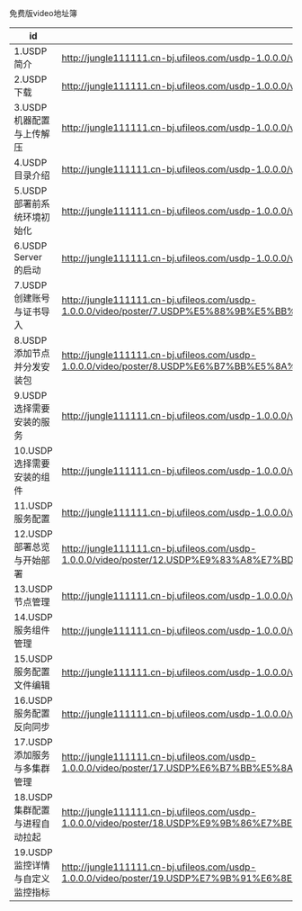 免费版video地址簿

| id                              | poster                                                       | video                                                        |
| ------------------------------- | ------------------------------------------------------------ | ------------------------------------------------------------ |
| 1.USDP简介                      | http://jungle111111.cn-bj.ufileos.com/usdp-1.0.0.0/video/poster/1.USDP%E7%AE%80%E4%BB%8B_poster.png | http://jungle111111.cn-bj.ufileos.com/usdp-1.0.0.0/video/mp4/1.USDP%E7%AE%80%E4%BB%8B.mp4 |
| 2.USDP下载                      | http://jungle111111.cn-bj.ufileos.com/usdp-1.0.0.0/video/poster/2.USDP%E4%B8%8B%E8%BD%BD_poster.png | http://jungle111111.cn-bj.ufileos.com/usdp-1.0.0.0/video/mp4/2.USDP%E4%B8%8B%E8%BD%BD.mp4 |
| 3.USDP机器配置与上传解压        | http://jungle111111.cn-bj.ufileos.com/usdp-1.0.0.0/video/poster/3.USDP%E4%B8%8A%E4%BC%A0%E8%A7%A3%E5%8E%8B_poster.png | http://jungle111111.cn-bj.ufileos.com/usdp-1.0.0.0/video/mp4/3.USDP%E6%9C%BA%E5%99%A8%E9%85%8D%E7%BD%AE%E4%B8%8E%E4%B8%8A%E4%BC%A0%E8%A7%A3%E5%8E%8B.mp4 |
| 4.USDP目录介绍                  | http://jungle111111.cn-bj.ufileos.com/usdp-1.0.0.0/video/poster/4.USDP%E7%9B%AE%E5%BD%95%E4%BB%8B%E7%BB%8D_poster.png | http://jungle111111.cn-bj.ufileos.com/usdp-1.0.0.0/video/mp4/4.USDP%E7%9B%AE%E5%BD%95%E4%BB%8B%E7%BB%8D.mp4 |
| 5.USDP部署前系统环境初始化      | http://jungle111111.cn-bj.ufileos.com/usdp-1.0.0.0/video/poster/5.USDP%E9%83%A8%E7%BD%B2%E5%89%8D%E7%B3%BB%E7%BB%9F%E5%88%9D%E5%A7%8B%E5%8C%96_poster.png | http://jungle111111.cn-bj.ufileos.com/usdp-1.0.0.0/video/mp4/5.USDP%E9%83%A8%E7%BD%B2%E5%89%8D%E7%B3%BB%E7%BB%9F%E7%8E%AF%E5%A2%83%E5%88%9D%E5%A7%8B%E5%8C%96.mp4 |
| 6.USDP Server 的启动            | http://jungle111111.cn-bj.ufileos.com/usdp-1.0.0.0/video/poster/6.USDP%20Server%E7%9A%84%E5%90%AF%E5%8A%A8_poster.png | http://jungle111111.cn-bj.ufileos.com/usdp-1.0.0.0/video/mp4/6.USDP%20Server%20%E7%9A%84%E5%90%AF%E5%8A%A8.mp4 |
| 7.USDP创建账号与证书导入        | http://jungle111111.cn-bj.ufileos.com/usdp-1.0.0.0/video/poster/7.USDP%E5%88%9B%E5%BB%BA%E8%B4%A6%E5%8F%B7%E4%B8%8E%E8%AF%81%E4%B9%A6%E5%AF%BC%E5%85%A5_poster.png | http://jungle111111.cn-bj.ufileos.com/usdp-1.0.0.0/video/mp4/7.USDP%E5%88%9B%E5%BB%BA%E8%B4%A6%E5%8F%B7%E4%B8%8E%E8%AF%81%E4%B9%A6%E5%AF%BC%E5%85%A5.mp4 |
| 8.USDP添加节点并分发安装包      | http://jungle111111.cn-bj.ufileos.com/usdp-1.0.0.0/video/poster/8.USDP%E6%B7%BB%E5%8A%A0%E8%8A%82%E7%82%B9%E5%B9%B6%E5%88%86%E5%8F%91%E5%AE%89%E8%A3%85%E5%8C%85_poster.png | http://jungle111111.cn-bj.ufileos.com/usdp-1.0.0.0/video/mp4/8.USDP%E6%B7%BB%E5%8A%A0%E8%8A%82%E7%82%B9%E5%B9%B6%E5%88%86%E5%8F%91%E5%AE%89%E8%A3%85%E5%8C%85.mp4 |
| 9.USDP选择需要安装的服务        | http://jungle111111.cn-bj.ufileos.com/usdp-1.0.0.0/video/poster/9.USDP%E9%80%89%E6%8B%A9%E8%A6%81%E5%AE%89%E8%A3%85%E7%9A%84%E6%9C%8D%E5%8A%A1_poster.png | http://jungle111111.cn-bj.ufileos.com/usdp-1.0.0.0/video/mp4/9.USDP%E9%80%89%E6%8B%A9%E9%9C%80%E8%A6%81%E5%AE%89%E8%A3%85%E7%9A%84%E6%9C%8D%E5%8A%A1.mp4 |
| 10.USDP选择需要安装的组件       | http://jungle111111.cn-bj.ufileos.com/usdp-1.0.0.0/video/poster/10.USDP%E9%80%89%E6%8B%A9%E8%A6%81%E5%AE%89%E8%A3%85%E7%9A%84%E7%BB%84%E4%BB%B6_poster.png | http://jungle111111.cn-bj.ufileos.com/usdp-1.0.0.0/video/mp4/10.USDP%E9%80%89%E6%8B%A9%E9%9C%80%E8%A6%81%E5%AE%89%E8%A3%85%E7%9A%84%E7%BB%84%E4%BB%B6.mp4 |
| 11.USDP服务配置                 | http://jungle111111.cn-bj.ufileos.com/usdp-1.0.0.0/video/poster/11.USDP%E6%9C%8D%E5%8A%A1%E9%85%8D%E7%BD%AE_poster.png | http://jungle111111.cn-bj.ufileos.com/usdp-1.0.0.0/video/mp4/11.USDP%E6%9C%8D%E5%8A%A1%E9%85%8D%E7%BD%AE.mp4 |
| 12.USDP部署总览与开始部署       | http://jungle111111.cn-bj.ufileos.com/usdp-1.0.0.0/video/poster/12.USDP%E9%83%A8%E7%BD%B2%E6%80%BB%E8%A7%88%E4%B8%8E%E5%BC%80%E5%A7%8B%E9%83%A8%E7%BD%B2_poster.png | http://jungle111111.cn-bj.ufileos.com/usdp-1.0.0.0/video/mp4/12.USDP%E9%83%A8%E7%BD%B2%E6%80%BB%E8%A7%88%E4%B8%8E%E5%BC%80%E5%A7%8B%E9%83%A8%E7%BD%B2.mp4 |
| 13.USDP节点管理                 | http://jungle111111.cn-bj.ufileos.com/usdp-1.0.0.0/video/poster/13.USDP%E8%8A%82%E7%82%B9%E7%AE%A1%E7%90%86_poster.png | http://jungle111111.cn-bj.ufileos.com/usdp-1.0.0.0/video/mp4/13.USDP%E8%8A%82%E7%82%B9%E7%AE%A1%E7%90%86.mp4 |
| 14.USDP服务组件管理             | http://jungle111111.cn-bj.ufileos.com/usdp-1.0.0.0/video/poster/14.USDP%E6%9C%8D%E5%8A%A1%E7%BB%84%E4%BB%B6%E7%AE%A1%E7%90%86_poster.png | http://jungle111111.cn-bj.ufileos.com/usdp-1.0.0.0/video/mp4/14.USDP%E6%9C%8D%E5%8A%A1%E7%BB%84%E4%BB%B6%E7%AE%A1%E7%90%86.mp4 |
| 15.USDP服务配置文件编辑         | http://jungle111111.cn-bj.ufileos.com/usdp-1.0.0.0/video/poster/15.USDP%E6%9C%8D%E5%8A%A1%E9%85%8D%E7%BD%AE%E6%96%87%E4%BB%B6%E7%BC%96%E8%BE%91_poster.png | http://jungle111111.cn-bj.ufileos.com/usdp-1.0.0.0/video/mp4/15.USDP%E6%9C%8D%E5%8A%A1%E9%85%8D%E7%BD%AE%E6%96%87%E4%BB%B6%E7%BC%96%E8%BE%91.mp4 |
| 16.USDP服务配置反向同步         | http://jungle111111.cn-bj.ufileos.com/usdp-1.0.0.0/video/poster/16.USDP%E6%9C%8D%E5%8A%A1%E9%85%8D%E7%BD%AE%E5%8F%8D%E5%90%91%E5%90%8C%E6%AD%A5_poster.png | http://jungle111111.cn-bj.ufileos.com/usdp-1.0.0.0/video/mp4/16.USDP%E6%9C%8D%E5%8A%A1%E9%85%8D%E7%BD%AE%E5%8F%8D%E5%90%91%E5%90%8C%E6%AD%A5.mp4 |
| 17.USDP添加服务与多集群管理     | http://jungle111111.cn-bj.ufileos.com/usdp-1.0.0.0/video/poster/17.USDP%E6%B7%BB%E5%8A%A0%E6%9C%8D%E5%8A%A1%E4%B8%8E%E5%A4%9A%E9%9B%86%E7%BE%A4%E7%AE%A1%E7%90%86.png | http://jungle111111.cn-bj.ufileos.com/usdp-1.0.0.0/video/mp4/17.USDP%E6%B7%BB%E5%8A%A0%E6%9C%8D%E5%8A%A1%E4%B8%8E%E5%A4%9A%E9%9B%86%E7%BE%A4%E7%AE%A1%E7%90%86.mp4 |
| 18.USDP集群配置与进程自动拉起   | http://jungle111111.cn-bj.ufileos.com/usdp-1.0.0.0/video/poster/18.USDP%E9%9B%86%E7%BE%A4%E9%85%8D%E7%BD%AE%E4%B8%8E%E8%BF%9B%E7%A8%8B%E8%87%AA%E5%8A%A8%E6%8B%89%E8%B5%B7.png | http://jungle111111.cn-bj.ufileos.com/usdp-1.0.0.0/video/mp4/18.USDP%E9%9B%86%E7%BE%A4%E9%85%8D%E7%BD%AE%E4%B8%8E%E8%BF%9B%E7%A8%8B%E8%87%AA%E5%8A%A8%E6%8B%89%E8%B5%B7.mp4 |
| 19.USDP监控详情与自定义监控指标 | http://jungle111111.cn-bj.ufileos.com/usdp-1.0.0.0/video/poster/19.USDP%E7%9B%91%E6%8E%A7%E8%AF%A6%E6%83%85%E4%B8%8E%E8%87%AA%E5%AE%9A%E4%B9%89%E7%9B%91%E6%8E%A7%E6%8C%87%E6%A0%87.png | http://jungle111111.cn-bj.ufileos.com/usdp-1.0.0.0/video/mp4/19.USDP%E7%9B%91%E6%8E%A7%E8%AF%A6%E6%83%85%E4%B8%8E%E8%87%AA%E5%AE%9A%E4%B9%89%E7%9B%91%E6%8E%A7%E6%8C%87%E6%A0%87.mp4 |

